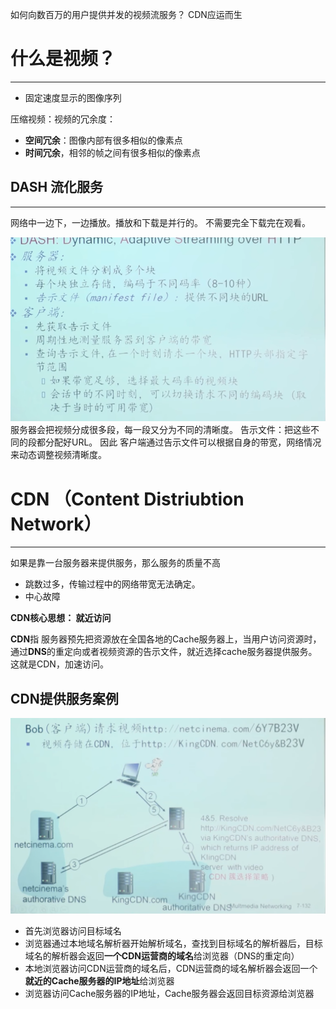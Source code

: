 如何向数百万的用户提供并发的视频流服务？ CDN应运而生

# 什么是视频？
---
- 固定速度显示的图像序列
  
压缩视频：视频的冗余度：
- **空间冗余**：图像内部有很多相似的像素点
- **时间冗余**，相邻的帧之间有很多相似的像素点

## DASH 流化服务
---
 网络中一边下，一边播放。播放和下载是并行的。
不需要完全下载完在观看。

![Alt text](../images/image-1.png)
服务器会把视频分成很多段，每一段又分为不同的清晰度。
告示文件：把这些不同的段都分配好URL。 因此 客户端通过告示文件可以根据自身的带宽，网络情况来动态调整视频清晰度。

 
# CDN （Content Distriubtion Network）
---
如果是靠一台服务器来提供服务，那么服务的质量不高
- 跳数过多，传输过程中的网络带宽无法确定。
- 中心故障

**CDN核心思想： 就近访问**

**CDN**指 服务器预先把资源放在全国各地的Cache服务器上，当用户访问资源时，通过**DNS**的重定向或者视频资源的告示文件，就近选择cache服务器提供服务。 这就是CDN，加速访问。

## CDN提供服务案例
![案例](../images/image-2.png)
- 首先浏览器访问目标域名
- 浏览器通过本地域名解析器开始解析域名，查找到目标域名的解析器后，目标域名的解析器会返回**一个CDN运营商的域名**给浏览器（DNS的重定向）
- 本地浏览器访问CDN运营商的域名后，CDN运营商的域名解析器会返回一个**就近的Cache服务器的IP地址**给浏览器
- 浏览器访问Cache服务器的IP地址，Cache服务器会返回目标资源给浏览器



